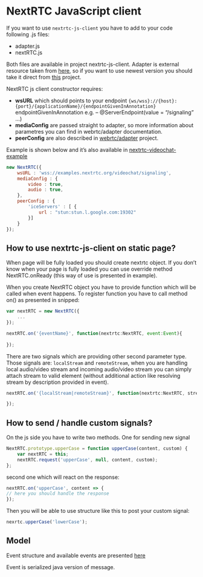 # NextRTC JavaScript client
If you want to use `nextrtc-js-client` you have to add to your code following .js files:
- adapter.js
- nextRTC.js

Both files are available in project nextrtc-js-client. Adapter is external resource taken from [here](https://webrtc.github.io/adapter/adapter-latest.js), so if you want to use newest version you should take it direct from [this](https://github.com/webrtc/adapter) project.

NextRTC js client constructor requires:

* **wsURL** which should points to your endpoint `{ws/wss}://{host}:{port}/{applicationName}/{endpointGivenInAnnotation}`
endpointGivenInAnnotation e.g. – @ServerEndpoint(value = “/signaling” …)
* **mediaConfig** are passed straight to adapter, so more information about parametres you can find in webrtc/adapter documentation.
* **peerConfig** are also described in [webrtc/adapter](https://github.com/webrtc/adapter) project.

Example is shown below and it’s also available in [nextrtc-videochat-example](https://github.com/mslosarz/nextrtc-example-videochat)

```js
new NextRTC({
    wsURL : 'wss://examples.nextrtc.org/videochat/signaling',
    mediaConfig : {
        video : true,
        audio : true,
    },
    peerConfig : {
        'iceServers' : [ {
            url : "stun:stun.l.google.com:19302"
        }]
    }
});
```

## How to use nextrtc-js-client on static page?
 
When page will be fully loaded you should create nextrtc object.
If you don’t know when your page is fully loaded you can use override method NextRTC.onReady (this way of use is presented in example).

When you create NextRTC object you have to provide function which will be called when event happens.
To register function you have to call method on() as presented in snipped:

```js
var nextRTC = new NextRTC({
    ...
});

nextRTC.on('{eventName}', function(nextrtc:NextRTC, event:Event){
    
});
```
There are two signals which are providing other second parameter type. Those signals are:
`localStream` and `remoteStream`, when you are handling local audio/video stream and incoming audio/video stream you can simply attach stream to valid element (without additional action like resolving stream by description provided in event).

```js
nextRTC.on('{localStream|remoteStream}', function(nextrtc:NextRTC, stream:Stream){

});
```

## How to send / handle custom signals?

On the js side you have to write two methods. One for sending new signal
```js
NextRTC.prototype.upperCase = function upperCase(content, custom) {
    var nextRTC = this;
    nextRTC.request('upperCase', null, content, custom);
}; 
```
second one which will react on the response:
```js
nextRTC.on('upperCase', content => {
// here you should handle the response
});
```
Then you will be able to use structure like this to post your custom signal:
```js
nexrtc.upperCase('lowerCase');
```

## Model

Event structure and available events are presented [here](https://github.com/mslosarz/nextrtc-signaling-server)

Event is serialized java version of message.